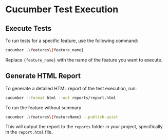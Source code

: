 # Cucumber Test Execution

## Execute Tests

To run tests for a specific feature, use the following command:

```bash
cucumber .\features\{feature_name}
```

Replace `{feature_name}` with the name of the feature you want to execute.

## Generate HTML Report

To generate a detailed HTML report of the test execution, run:

```bash
cucumber --format html --out reports/report.html
```

To run the feature without summary

```bash
cucumber .\features\{featureName} --publish-quiet
```
This will output the report to the `reports` folder in your project, specifically in the `report.html` file.
